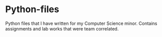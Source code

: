 # Python-files
Python files that I have written for my Computer Science minor. Contains assignments and lab works that were team correlated.
